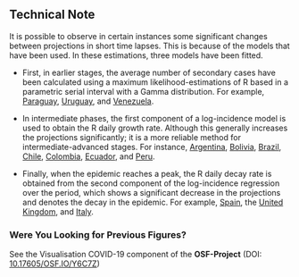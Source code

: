 ## Technical Note

It is possible to observe in certain instances some significant changes between projections in short time lapses. This is because of the models that have been used. In these estimations, three models have been fitted. 

- First, in earlier stages, the average number of secondary cases have been calculated using a maximum likelihood-estimations of R based in a parametric serial interval with a Gamma distribution. For example, [Paraguay](Paraguay.md), [Uruguay](Uruguay.md), and [Venezuela](Venezuela.md).

- In intermediate phases, the first component of a log-incidence model is used to obtain the R daily growth rate. Although this generally increases the projections significantly; it is a more reliable method for intermediate-advanced stages. For instance, [Argentina](Argentina.md), [Bolivia](Bolivia.md), [Brazil](Brazil.md), [Chile](Chile.md), [Colombia](Colombia.md), [Ecuador](Ecuador.md), and [Peru](Peru.md).

- Finally, when the epidemic reaches a peak, the R daily decay rate is obtained from the second component of the log-incidence regression over the period, which shows a significant decrease in the projections and denotes the decay in the epidemic. For example, [Spain](Spain.md), the [United Kingdom](United-Kingdom.md), and [Italy](Italy.md).

### Were You Looking for Previous Figures?

See the Visualisation COVID-19 component of the **OSF-Project** (DOI: [10.17605/OSF.IO/Y6C7Z](http://doi.org/10.17605/OSF.IO/Y6C7Z))
